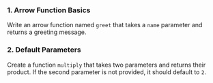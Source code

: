 ### **1. Arrow Function Basics**  
Write an arrow function named `greet` that takes a `name` parameter and returns a greeting message.  

### **2. Default Parameters**  
Create a function `multiply` that takes two parameters and returns their product. If the second parameter is not provided, it should default to `2`.  

